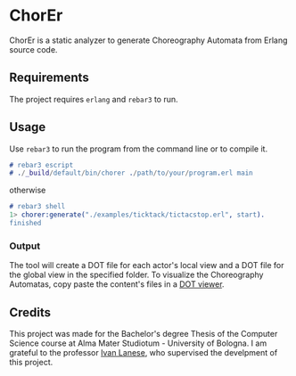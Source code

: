 # ChorEr

ChorEr is a static analyzer to generate Choreography Automata from Erlang source code.

## Requirements

The project requires `erlang` and `rebar3` to run.

## Usage

Use `rebar3` to run the program from the command line or to compile it.

```erlang
# rebar3 escript
# ./_build/default/bin/chorer ./path/to/your/program.erl main
```

otherwise

```erlang
# rebar3 shell
1> chorer:generate("./examples/ticktack/tictacstop.erl", start).
finished
```

### Output

The tool will create a DOT file for each actor's local view and a DOT file for the global view in the specified folder. To visualize the Choreography Automatas, copy paste the content's files in a [DOT viewer](https://dreampuf.github.io/GraphvizOnline).

## Credits

This project was made for the Bachelor's degree Thesis of the Computer Science course at Alma Mater Studiotum - University of Bologna.
I am grateful to the professor [Ivan Lanese](https://github.com/lanese), who supervised the develpment of this project.
